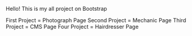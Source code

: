 Hello!
This is my all project on Bootstrap

First Project = Photograph Page
Second Project = Mechanic Page
Third Project = CMS Page
Four Project = Hairdresser Page
